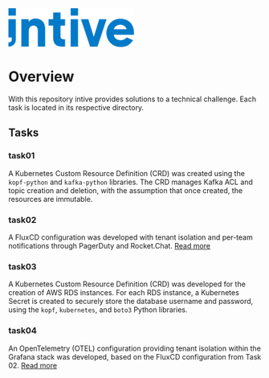 <img src="img/logo.png" alt="intive" width="250">

# Overview

With this repository intive provides solutions to a technical challenge. Each task is located in its respective directory.

## Tasks

### task01
A Kubernetes Custom Resource Definition (CRD) was created using the `kopf-python` and `kafka-python` libraries. The CRD manages Kafka ACL and topic creation and deletion, with the assumption that once created, the resources are immutable.

### task02
A FluxCD configuration was developed with tenant isolation and per-team notifications through PagerDuty and Rocket.Chat. [Read more](task02/README.md)

### task03
A Kubernetes Custom Resource Definition (CRD) was developed for the creation of AWS RDS instances. For each RDS instance, a Kubernetes Secret is created to securely store the database username and password, using the `kopf`, `kubernetes`, and `boto3` Python libraries.

### task04
An OpenTelemetry (OTEL) configuration providing tenant isolation within the Grafana stack was developed, based on the FluxCD configuration from Task 02. [Read more](task04/README.md)
